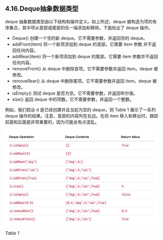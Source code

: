 ## 4.16.Deque抽象数据类型

deque 抽象数据类型由以下结构和操作定义。如上所述，deque 被构造为项的有序集合，其中项从首部或尾部的任一端添加和移除。下面给出了 deque 操作。

* Deque() 创建一个空的新 deque。它不需要参数，并返回空的 deque。
* addFront(item) 将一个新项添加到 deque 的首部。它需要 item 参数 并不返回任何内容。
* addRear(item) 将一个新项添加到 deque 的尾部。它需要 item 参数并不返回任何内容。
* removeFront() 从 deque 中删除首项。它不需要参数并返回 item。deque 被修改。
* removeRear() 从 deque 中删除尾项。它不需要参数并返回 item。deque 被修改。
* isEmpty() 测试 deque 是否为空。它不需要参数，并返回布尔值。
* size() 返回 deque 中的项数。它不需要参数，并返回一个整数。

例如，我们假设 d 是已经创建并且当前为空的 deque，则 Table 1 展示了一系列 deque 操作的结果。注意，首部的内容列在右边。在将 item 移入和移出时，跟踪前面和后面是非常重要的，因为可能会有点混乱。

![4.16.Deque抽象数据类型.table1](assets/3.16.Deque%E6%8A%BD%E8%B1%A1%E6%95%B0%E6%8D%AE%E7%B1%BB%E5%9E%8B.table1.png)

*Table 1*
